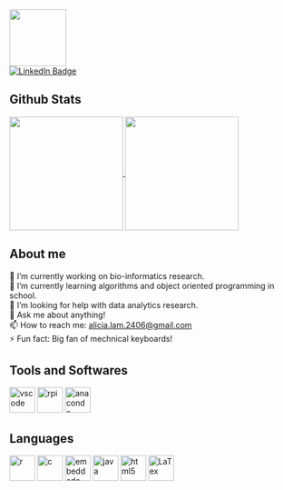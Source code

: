 

<div id="header" align="left">
  <img src="https://media.giphy.com/media/lfZahQ89QU3ruLvjL1/giphy.gif" width="100"/>
</div>

<div id="badges">
  <a href="https://www.linkedin.com/in/alicia-lam-898644211">
    <img src="https://img.shields.io/badge/LinkedIn-blue?style=for-the-badge&logo=linkedin&logoColor=white" alt="LinkedIn Badge"/>
  </a>
</div>

## Github Stats

<a href="https://github.com/anuraghazra/github-readme-stats">
  <img height=200 align="center" src="https://github-readme-stats.vercel.app/api?username=loser564&show_icons=true&theme=transparent&rank_icon=github" />
</a>
<a href="https://github.com/anuraghazra/convoychat">
  <img height=200 align="center" src="https://github-readme-stats.vercel.app/api/top-langs?username=loser564&layout=compact&langs_count=8&card_width=320&theme=transparent" />
</a>

## About me
🔭 I’m currently working on bio-informatics research. <br>
 🌱 I’m currently learning algorithms and object oriented programming in school. <br>
🤔 I’m looking for help with data analytics research. <br>
💬 Ask me about anything! <br>
📫 How to reach me: alicia.lam.2406@gmail.com <br>
⚡ Fun fact: Big fan of mechnical keyboards!<br>

<h2> Tools and Softwares</h2>
<p align="left">
<img src="https://cdn.jsdelivr.net/gh/devicons/devicon/icons/vscode/vscode-original.svg" alt="vscode" width="45" height="45"/>
<img src="https://cdn.jsdelivr.net/gh/devicons/devicon/icons/raspberrypi/raspberrypi-original.svg" alt="rpi" width="45" height="45"/>
<img src="https://cdn.jsdelivr.net/gh/devicons/devicon/icons/anaconda/anaconda-original-wordmark.svg" alt="anaconda" width="45" height="45" />
          
</p>

<h2> Languages </h2>
<p align = "left"
<img src="https://cdn.jsdelivr.net/gh/devicons/devicon/icons/python/python-original.svg" alt="python" width="45" height="45"/>
<img src="https://cdn.jsdelivr.net/gh/devicons/devicon/icons/r/r-original.svg" alt="r" width="45" height="45" />
<img src="https://cdn.jsdelivr.net/gh/devicons/devicon/icons/c/c-original.svg" alt="c" width="45" height="45"/>
<img src="https://cdn.jsdelivr.net/gh/devicons/devicon/icons/embeddedc/embeddedc-original.svg" alt="embeddedc" width="45" height="45"/>
<img src="https://cdn.jsdelivr.net/gh/devicons/devicon/icons/java/java-original.svg" alt="java" width="45" height="45"/>
<img src="https://cdn.jsdelivr.net/gh/devicons/devicon/icons/html5/html5-original-wordmark.svg" alt="html5" width="45" height="45" />
<img src="https://cdn.jsdelivr.net/gh/devicons/devicon/icons/latex/latex-original.svg" alt="LaTex" width="45" height="45"/>
               
</p>




